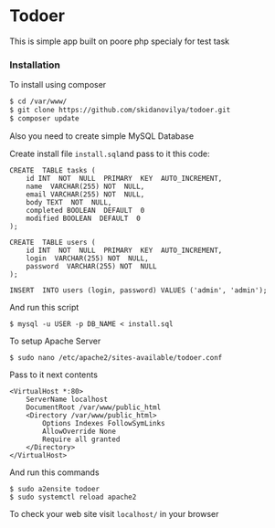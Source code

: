 # Todoer
This is simple app built on poore php specialy for test task
### Installation
To install using composer 

```bash
$ cd /var/www/
$ git clone https://github.com/skidanovilya/todoer.git
$ composer update
```

Also you need to create simple MySQL Database

Create install file `install.sql`and pass to it this code:

    CREATE  TABLE tasks (
    	id INT  NOT  NULL  PRIMARY  KEY  AUTO_INCREMENT,
    	name  VARCHAR(255) NOT  NULL,
    	email VARCHAR(255) NOT  NULL,
    	body TEXT  NOT  NULL,
    	completed BOOLEAN  DEFAULT  0
    	modified BOOLEAN  DEFAULT  0
    );
    
    CREATE  TABLE users (
    	id INT  NOT  NULL  PRIMARY  KEY  AUTO_INCREMENT,
    	login  VARCHAR(255) NOT  NULL,
    	password  VARCHAR(255) NOT  NULL
    );
    
    INSERT  INTO users (login, password) VALUES ('admin', 'admin'); 

And run this script

    $ mysql -u USER -p DB_NAME < install.sql
To setup Apache Server

    $ sudo nano /etc/apache2/sites-available/todoer.conf

Pass to it next contents

    <VirtualHost *:80>
	    ServerName localhost
        DocumentRoot /var/www/public_html
        <Directory /var/www/public_html>
            Options Indexes FollowSymLinks
            AllowOverride None
            Require all granted
        </Directory>
    </VirtualHost>

And run this commands

    $ sudo a2ensite todoer
    $ sudo systemctl reload apache2

To check your web site visit `localhost/` in your browser
